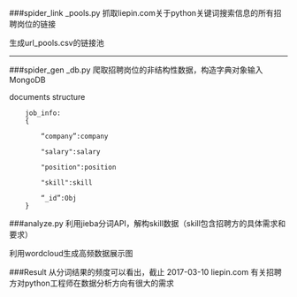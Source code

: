 ###spider_link _pools.py 
抓取liepin.com关于python关键词搜索信息的所有招聘岗位的链接

生成url_pools.csv的链接池

---
###spider_gen _db.py
爬取招聘岗位的非结构性数据，构造字典对象输入MongoDB

documents structure

		job_info:
		{
		
			“company”:company
			
			"salary":salary
			
			"position":position
			
			"skill":skill
		
			“_id”:Obj
		}

###analyze.py
利用jieba分词API，解构skill数据（skill包含招聘方的具体需求和要求）

利用wordcloud生成高频数据展示图

###Result
从分词结果的频度可以看出，截止 2017-03-10 liepin.com 有关招聘方对python工程师在数据分析方向有很大的需求

